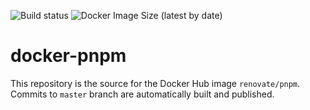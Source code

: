 ![Build status](https://github.com/renovatebot/docker-pnpm/workflows/build/badge.svg)
![Docker Image Size (latest by date)](https://img.shields.io/docker/image-size/renovate/pnpm?sort=date)

# docker-pnpm

This repository is the source for the Docker Hub image `renovate/pnpm`. Commits to `master` branch are automatically built and published.
